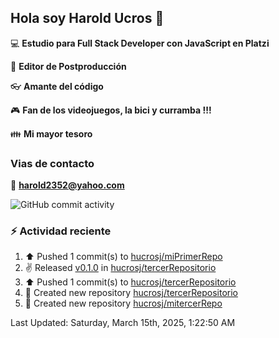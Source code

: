 ## Hola soy Harold Ucros 👋

:computer: **Estudio para Full Stack Developer con JavaScript en Platzi**

:pencil: **Editor de Postproducción**

:eyeglasses: **Amante del código**

:video_game: **Fan de los videojuegos, la bici y curramba !!!**

:family: **Mi mayor tesoro**

### Vias de contacto

:email: **harold2352@yahoo.com**

![GitHub commit activity](https://img.shields.io/github/commit-activity/m/hucrosj/hucrosj)

### :zap: Actividad reciente
<!--RECENT_ACTIVITY:start-->
1. ⬆️ Pushed 1 commit(s) to [hucrosj/miPrimerRepo](https://github.com/hucrosj/miPrimerRepo)<br>
2. ✌️ Released [v0.1.0](https://github.com/hucrosj/tercerRepositorio/releases/tag/v0.1.0) in [hucrosj/tercerRepositorio](https://github.com/hucrosj/tercerRepositorio)<br>
3. ⬆️ Pushed 1 commit(s) to [hucrosj/tercerRepositorio](https://github.com/hucrosj/tercerRepositorio)<br>
4. 📔 Created new repository [hucrosj/tercerRepositorio](https://github.com/hucrosj/tercerRepositorio)<br>
5. 📔 Created new repository [hucrosj/mitercerRepo](https://github.com/hucrosj/mitercerRepo)<br>
<!--RECENT_ACTIVITY:end-->
<!--RECENT_ACTIVITY:last_update-->
Last Updated: Saturday, March 15th, 2025, 1:22:50 AM
<!--RECENT_ACTIVITY:last_update_end-->
